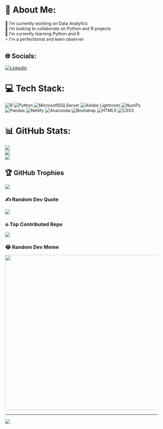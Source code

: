 # 💫 About Me:
🔭 I’m currently working on Data Analytics<br>👯 I’m looking to collaborate on Python and R projects<br>🌱 I’m currently learning Python and R<br>⚡ I'm a perfectionist and keen observer


## 🌐 Socials:
[![LinkedIn](https://img.shields.io/badge/LinkedIn-%230077B5.svg?logo=linkedin&logoColor=white)](https://linkedin.com/in/https://www.linkedin.com/in/gaurav-sharma-74b870277?lipi=urn%3Ali%3Apage%3Ad_flagship3_profile_view_base_contact_details%3BpO%2F2Vi63SU6I1m1Tjr8GGA%3D%3D) 

# 💻 Tech Stack:
![R](https://img.shields.io/badge/r-%23276DC3.svg?style=plastic&logo=r&logoColor=white) ![Python](https://img.shields.io/badge/python-3670A0?style=plastic&logo=python&logoColor=ffdd54) ![MicrosoftSQLServer](https://img.shields.io/badge/Microsoft%20SQL%20Sever-CC2927?style=plastic&logo=microsoft%20sql%20server&logoColor=white) ![Adobe Lightroom](https://img.shields.io/badge/Adobe%20Lightroom-31A8FF.svg?style=plastic&logo=Adobe%20Lightroom&logoColor=white) ![NumPy](https://img.shields.io/badge/numpy-%23013243.svg?style=plastic&logo=numpy&logoColor=white) ![Pandas](https://img.shields.io/badge/pandas-%23150458.svg?style=plastic&logo=pandas&logoColor=white) ![Netlify](https://img.shields.io/badge/netlify-%23000000.svg?style=plastic&logo=netlify&logoColor=#00C7B7) ![Anaconda](https://img.shields.io/badge/Anaconda-%2344A833.svg?style=plastic&logo=anaconda&logoColor=white) ![Bootstrap](https://img.shields.io/badge/bootstrap-%23563D7C.svg?style=plastic&logo=bootstrap&logoColor=white) ![HTML5](https://img.shields.io/badge/html5-%23E34F26.svg?style=plastic&logo=html5&logoColor=white) ![CSS3](https://img.shields.io/badge/css3-%231572B6.svg?style=plastic&logo=css3&logoColor=white)
# 📊 GitHub Stats:
![](https://github-readme-stats.vercel.app/api?username=wuvoppai&theme=dark&hide_border=false&include_all_commits=true&count_private=true)<br/>
![](https://github-readme-streak-stats.herokuapp.com/?user=wuvoppai&theme=dark&hide_border=false)<br/>
![](https://github-readme-stats.vercel.app/api/top-langs/?username=wuvoppai&theme=dark&hide_border=false&include_all_commits=true&count_private=true&layout=compact)

## 🏆 GitHub Trophies
![](https://github-profile-trophy.vercel.app/?username=wuvoppai&theme=matrix&no-frame=false&no-bg=false&margin-w=4)

### ✍️ Random Dev Quote
![](https://quotes-github-readme.vercel.app/api?type=vetical&theme=merko)

### 🔝 Top Contributed Repo
![](https://github-contributor-stats.vercel.app/api?username=wuvoppai&limit=5&theme=apprentice&combine_all_yearly_contributions=true)

### 😂 Random Dev Meme
<img src="https://rm.up.railway.app/" width="512px"/>

---
[![](https://visitcount.itsvg.in/api?id=wuvoppai&icon=8&color=3)](https://visitcount.itsvg.in)

<!-- Proudly created with GPRM ( https://gprm.itsvg.in ) -->
